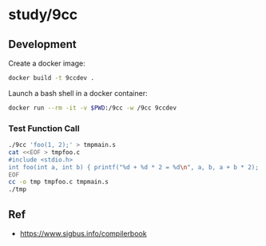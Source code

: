 # study/9cc

## Development

Create a docker image:

```bash
docker build -t 9ccdev .
```

Launch a bash shell in a docker container:

```bash
docker run --rm -it -v $PWD:/9cc -w /9cc 9ccdev
```

### Test Function Call

```bash
./9cc 'foo(1, 2);' > tmpmain.s
cat <<EOF > tmpfoo.c
#include <stdio.h>
int foo(int a, int b) { printf("%d + %d * 2 = %d\n", a, b, a + b * 2); }
EOF
cc -o tmp tmpfoo.c tmpmain.s
./tmp
```

## Ref

* https://www.sigbus.info/compilerbook
